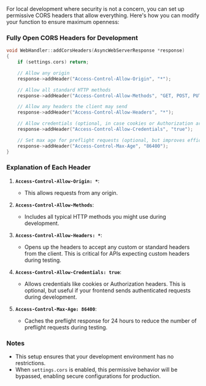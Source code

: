 For local development where security is not a concern, you can set up permissive CORS headers that allow everything. Here's how you can modify your function to ensure maximum openness:

### Fully Open CORS Headers for Development
```cpp
void WebHandler::addCorsHeaders(AsyncWebServerResponse *response)
{
    if (settings.cors) return;

    // Allow any origin
    response->addHeader("Access-Control-Allow-Origin", "*");

    // Allow all standard HTTP methods
    response->addHeader("Access-Control-Allow-Methods", "GET, POST, PUT, DELETE, PATCH, OPTIONS");

    // Allow any headers the client may send
    response->addHeader("Access-Control-Allow-Headers", "*");

    // Allow credentials (optional, in case cookies or Authorization are needed)
    response->addHeader("Access-Control-Allow-Credentials", "true");

    // Set max age for preflight requests (optional, but improves efficiency)
    response->addHeader("Access-Control-Max-Age", "86400");
}
```

### Explanation of Each Header
1. **`Access-Control-Allow-Origin: *`**:
   - This allows requests from any origin.

2. **`Access-Control-Allow-Methods`**:
   - Includes all typical HTTP methods you might use during development.

3. **`Access-Control-Allow-Headers: *`**:
   - Opens up the headers to accept any custom or standard headers from the client. This is critical for APIs expecting custom headers during testing.

4. **`Access-Control-Allow-Credentials: true`**:
   - Allows credentials like cookies or Authorization headers. This is optional, but useful if your frontend sends authenticated requests during development.

5. **`Access-Control-Max-Age: 86400`**:
   - Caches the preflight response for 24 hours to reduce the number of preflight requests during testing.

### Notes
- This setup ensures that your development environment has no restrictions.
- When `settings.cors` is enabled, this permissive behavior will be bypassed, enabling secure configurations for production.
  